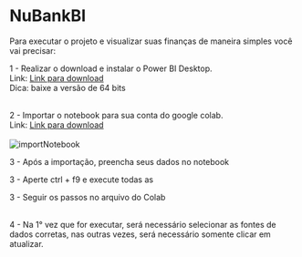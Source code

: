 # NuBankBI

Para executar o projeto e visualizar suas finanças de maneira simples você vai precisar:</br>

1 - Realizar o download e instalar o Power BI Desktop. <br>
    Link: <a href="https://www.microsoft.com/pt-BR/download/details.aspx?id=58494">Link para download</a></br>
    Dica: baixe a versão de 64 bits</br></br>
    
2 - Importar o notebook para sua conta do google colab. <br>
    Link: <a href="https://colab.research.google.com/notebooks/intro.ipynb#recent=true">Link para download</a></br></br>
    ![importNotebook](https://user-images.githubusercontent.com/28153841/91622967-84f87480-e967-11ea-9ce6-5abf0e9d66ca.jpg)

3 - Após a importação, preencha seus dados no notebook 

3 - Aperte ctrl + f9 e execute todas as

3 - Seguir os passos no arquivo do Colab</br></br>

4 - Na 1° vez que for executar, será necessário selecionar as fontes de dados corretas, nas outras vezes, será necessário somente clicar em atualizar.
